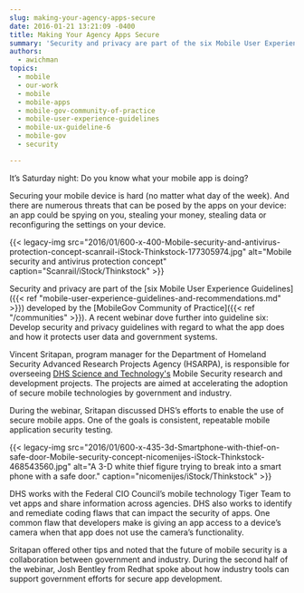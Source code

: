 ```yaml
---
slug: making-your-agency-apps-secure
date: 2016-01-21 13:21:09 -0400
title: Making Your Agency Apps Secure
summary: 'Security and privacy are part of the six Mobile User Experience Guidelines developed by the MobileGov Community of Practice.'
authors:
  - awichman
topics:
  - mobile
  - our-work
  - mobile
  - mobile-apps
  - mobile-gov-community-of-practice
  - mobile-user-experience-guidelines
  - mobile-ux-guideline-6
  - mobile-gov
  - security

---
```


It’s Saturday night: Do you know what your mobile app is doing?

Securing your mobile device is hard (no matter what day of the week). And there are numerous threats that can be posed by the apps on your device: an app could be spying on you, stealing your money, stealing data or reconfiguring the settings on your device.

{{< legacy-img src="2016/01/600-x-400-Mobile-security-and-antivirus-protection-concept-scanrail-iStock-Thinkstock-177305974.jpg" alt="Mobile security and antivirus protection concept" caption="Scanrail/iStock/Thinkstock" >}}

Security and privacy are part of the [six Mobile User Experience Guidelines]({{< ref "mobile-user-experience-guidelines-and-recommendations.md" >}}) developed by the [MobileGov Community of Practice]({{< ref "/communities" >}}). A recent webinar dove further into guideline six: Develop security and privacy guidelines with regard to what the app does and how it protects user data and government systems.

Vincent Sritapan, program manager for the Department of Homeland Security Advanced Research Projects Agency (HSARPA), is responsible for overseeing [DHS Science and Technology's](http://www.dhs.gov/science-and-technology/) Mobile Security research and development projects. The projects are aimed at accelerating the adoption of secure mobile technologies by government and industry.

During the webinar, Sritapan discussed DHS’s efforts to enable the use of secure mobile apps. One of the goals is consistent, repeatable mobile application security testing.

{{< legacy-img src="2016/01/600-x-435-3d-Smartphone-with-thief-on-safe-door-Mobile-security-concept-nicomenijes-iStock-Thinkstock-468543560.jpg" alt="A 3-D white thief figure trying to break into a smart phone with a safe door." caption="nicomenijes/iStock/Thinkstock" >}}

DHS works with the Federal CIO Council’s mobile technology Tiger Team to vet apps and share information across agencies. DHS also works to identify and remediate coding flaws that can impact the security of apps. One common flaw that developers make is giving an app access to a device’s camera when that app does not use the camera’s functionality.

Sritapan offered other tips and noted that the future of mobile security is a collaboration between government and industry. During the second half of the webinar, Josh Bentley from Redhat spoke about how industry tools can support government efforts for secure app development.
